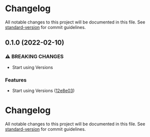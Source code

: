# Changelog

All notable changes to this project will be documented in this file. See [standard-version](https://github.com/conventional-changelog/standard-version) for commit guidelines.

## 0.1.0 (2022-02-10)


### ⚠ BREAKING CHANGES

* Start using Versions

### Features

* Start using Versions ([12e8e03](https://github.com/Ruandv/cypressTesting_POC/commit/12e8e03db2364b732ee33798e825666eb0481ff5))

# Changelog

All notable changes to this project will be documented in this file. See [standard-version](https://github.com/conventional-changelog/standard-version) for commit guidelines.
